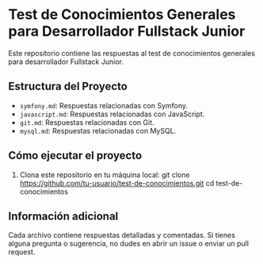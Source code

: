 # Test de Conocimientos Generales para Desarrollador Fullstack Junior

Este repositorio contiene las respuestas al test de conocimientos generales para desarrollador Fullstack Junior.

## Estructura del Proyecto

- `symfony.md`: Respuestas relacionadas con Symfony.
- `javascript.md`: Respuestas relacionadas con JavaScript.
- `git.md`: Respuestas relacionadas con Git.
- `mysql.md`: Respuestas relacionadas con MySQL.

## Cómo ejecutar el proyecto

1. Clona este repositorio en tu máquina local:
   git clone https://github.com/tu-usuario/test-de-conocimientos.git
   cd test-de-conocimientos

## Información adicional
   Cada archivo contiene respuestas detalladas y comentadas.
   Si tienes alguna pregunta o sugerencia, no dudes en abrir un issue o enviar un pull request.